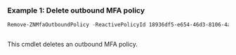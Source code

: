 ### Example 1: Delete outbound MFA policy
```powershell
Remove-ZNMfaOutboundPolicy -ReactivePolicyId 18936df5-e654-46d3-8106-4af3e59e9fff
```

```output

```

This cmdlet deletes an outbound MFA policy.

